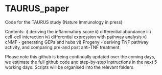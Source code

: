 # TAURUS_paper
Code for the TAURUS study (Nature Immunology in press)

Contents:
i) deriving the inflammatory score
ii) differential abundance
iii) cell-cell interaction
iv) differential expression with pathway analysis
v) cNMF - generating GEPs and hubs
vi) Progeny - deriving TNF pathway activity, and comparing pre-and post anti-TNF treatment

Please note this github is being continually updated over the coming days, we estimate the full github code and step-by-step instructions in the next 5 working days. Scripts will be organised into the relevant folders.
